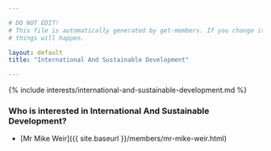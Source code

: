 ```yaml
---

# DO NOT EDIT!
# This file is automatically generated by get-members. If you change it, bad
# things will happen.

layout: default
title: "International And Sustainable Development"

---
```


{% include interests/international-and-sustainable-development.md %}

### Who is interested in International And Sustainable Development?


* [Mr Mike Weir]({{ site.baseurl }}/members/mr-mike-weir.html)
